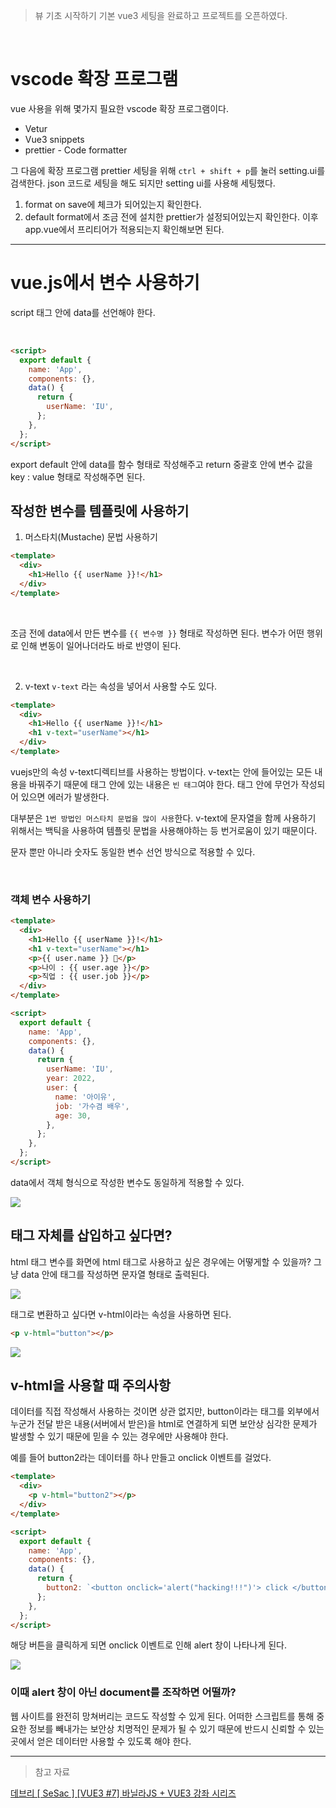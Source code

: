 > 뷰 기초 시작하기
> 기본 vue3 세팅을 완료하고 프로젝트를 오픈하였다.

<br>

# vscode 확장 프로그램

vue 사용을 위해 몇가지 필요한 vscode 확장 프로그램이다.

- Vetur
- Vue3 snippets
- prettier - Code formatter

그 다음에 확장 프로그램 prettier 세팅을 위해 `ctrl + shift + p`를 눌러 setting.ui를 검색한다.
json 코드로 세팅을 해도 되지만 setting ui를 사용해 세팅했다.

1. format on save에 체크가 되어있는지 확인한다.
2. default format에서 조금 전에 설치한 prettier가 설정되어있는지 확인한다.
   이후 app.vue에서 프리티어가 적용되는지 확인해보면 된다.

---

# vue.js에서 변수 사용하기

script 태그 안에 data를 선언해야 한다.

<br>

```html
<script>
  export default {
    name: 'App',
    components: {},
    data() {
      return {
        userName: 'IU',
      };
    },
  };
</script>
```

export default 안에 data를 함수 형태로 작성해주고
return 중괄호 안에 변수 값을 key : value 형태로 작성해주면 된다.

## 작성한 변수를 템플릿에 사용하기

1. 머스타치(Mustache) 문법 사용하기

```html
<template>
  <div>
    <h1>Hello {{ userName }}!</h1>
  </div>
</template>
```

<br>

조금 전에 data에서 만든 변수를 `{{ 변수명 }}` 형태로 작성하면 된다.
변수가 어떤 행위로 인해 변동이 일어나더라도 바로 반영이 된다.

<br>

2. v-text
   `v-text` 라는 속성을 넣어서 사용할 수도 있다.

```html
<template>
  <div>
    <h1>Hello {{ userName }}!</h1>
    <h1 v-text="userName"></h1>
  </div>
</template>
```

vuejs만의 속성 v-text디렉티브를 사용하는 방법이다.
v-text는 안에 들어있는 모든 내용을 바꿔주기 때문에 태그 안에 있는 내용은 `빈 태그`여야 한다. 태그 안에 무언가 작성되어 있으면 에러가 발생한다.

대부분은 `1번 방법인 머스타치 문법을 많이 사용`한다.
v-text에 문자열을 함께 사용하기 위해서는 백틱을 사용하여 템플릿 문법을 사용해야하는 등 번거로움이 있기 때문이다.

문자 뿐만 아니라 숫자도 동일한 변수 선언 방식으로 적용할 수 있다.

<br>

### 객체 변수 사용하기

```html
<template>
  <div>
    <h1>Hello {{ userName }}!</h1>
    <h1 v-text="userName"></h1>
    <p>{{ user.name }} 💙</p>
    <p>나이 : {{ user.age }}</p>
    <p>직업 : {{ user.job }}</p>
  </div>
</template>

<script>
  export default {
    name: 'App',
    components: {},
    data() {
      return {
        userName: 'IU',
        year: 2022,
        user: {
          name: '아이유',
          job: '가수겸 배우',
          age: 30,
        },
      };
    },
  };
</script>
```

data에서 객체 형식으로 작성한 변수도 동일하게 적용할 수 있다.

![](https://velog.velcdn.com/images/reasonz/post/2914a209-0312-4fa1-b66d-ae27a84b2e2a/image.png)

## 태그 자체를 삽입하고 싶다면?

html 태그 변수를 화면에 html 태그로 사용하고 싶은 경우에는 어떻게할 수 있을까?
그냥 data 안에 태그를 작성하면 문자열 형태로 출력된다.

![](https://velog.velcdn.com/images/reasonz/post/d66b465c-5176-4db4-ac22-e9a2cb2dc1a1/image.png)

태그로 변환하고 싶다면 v-html이라는 속성을 사용하면 된다.

```html
<p v-html="button"></p>
```

![](https://velog.velcdn.com/images/reasonz/post/30fb1d47-3c8b-48b1-bcdb-9bad689f9f28/image.png)

## v-html을 사용할 때 주의사항

데이터를 직접 작성해서 사용하는 것이면 상관 없지만,
button이라는 태그를 외부에서 누군가 전달 받은 내용(서버에서 받은)을 html로 연결하게 되면 보안상 심각한 문제가 발생할 수 있기 때문에 믿을 수 있는 경우에만 사용해야 한다.

예를 들어 button2라는 데이터를 하나 만들고 onclick 이벤트를 걸었다.

```html
<template>
  <div>
    <p v-html="button2"></p>
  </div>
</template>

<script>
  export default {
    name: 'App',
    components: {},
    data() {
      return {
        button2: `<button onclick='alert("hacking!!!")'> click </button>`,
      };
    },
  };
</script>
```

해당 버튼을 클릭하게 되면 onclick 이벤트로 인해 alert 창이 나타나게 된다.

![](https://velog.velcdn.com/images/reasonz/post/1c6879b5-3008-48f0-844d-1b4f13a1ba0a/image.png)

### 이때 alert 창이 아닌 document를 조작하면 어떨까?

웹 사이트를 완전히 망쳐버리는 코드도 작성할 수 있게 된다.
어떠한 스크립트를 통해 중요한 정보를 빼내가는 보안상 치명적인 문제가 될 수 있기 때문에 반드시 신뢰할 수 있는 곳에서 얻은 데이터만 사용할 수 있도록 해야 한다.

---

> 참고 자료

[데브리 [ SeSac ] [VUE3 #7] 바닐라JS + VUE3 강좌 시리즈](https://www.youtube.com/watch?v=JAdiG-hblIo&list=PLpJDjPqxGWGrAEfHRAXf59m0krxxEzic5&index=7&ab_channel=%EB%8D%B0%EB%B8%8C%EB%A6%AC)
